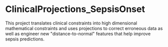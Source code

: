 # ClinicalProjections_SepsisOnset
This project translates clinical constraints into high dimensional mathematical constraints and uses projections to correct erroneous data as well as engineer new "distance-to-normal" features that help improve sepsis predictions.
